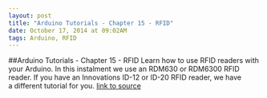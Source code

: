 ```yaml
---
layout: post
title: "Arduino Tutorials - Chapter 15 - RFID"
date: October 17, 2014 at 09:02AM
tags: Arduino, RFID
---
```

##Arduino Tutorials - Chapter 15 - RFID
Learn how to use RFID readers with your Arduino. In this instalment we use an RDM630 or RDM6300 RFID reader. If you have an Innovations ID-12 or ID-20 RFID reader, we have a different tutorial for you.
[link to source](http://ift.tt/1vlrws8) 
